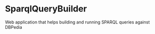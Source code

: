 SparqlQueryBuilder
==================

Web application that helps building and running SPARQL queries against DBPedia